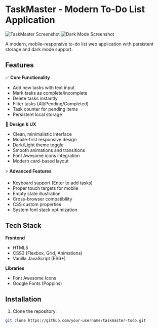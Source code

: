# TaskMaster - Modern To-Do List Application

![TaskMaster Screenshot]("Screenshot%202025-01-28%2009.21.35.png") ![Dark Mode Screenshot]("Screenshot%202025-01-28%2009.21.09.png")

A modern, mobile-responsive to-do list web application with persistent storage and dark mode support.

## Features

✅ **Core Functionality**
- Add new tasks with text input
- Mark tasks as complete/incomplete
- Delete tasks instantly
- Filter tasks (All/Pending/Completed)
- Task counter for pending items
- Persistent local storage

🎨 **Design & UX**
- Clean, minimalistic interface
- Mobile-first responsive design
- Dark/Light theme toggle
- Smooth animations and transitions
- Font Awesome icons integration
- Modern card-based layout

⚡ **Advanced Features**
- Keyboard support (Enter to add tasks)
- Proper touch targets for mobile
- Empty state illustration
- Cross-browser compatibility
- CSS custom properties
- System font stack optimization

## Tech Stack

**Frontend**
- HTML5
- CSS3 (Flexbox, Grid, Animations)
- Vanilla JavaScript (ES6+)

**Libraries**
- Font Awesome Icons
- Google Fonts (Poppins)

## Installation

1. Clone the repository:
```bash
git clone https://github.com/your-username/taskmaster-todo.git

